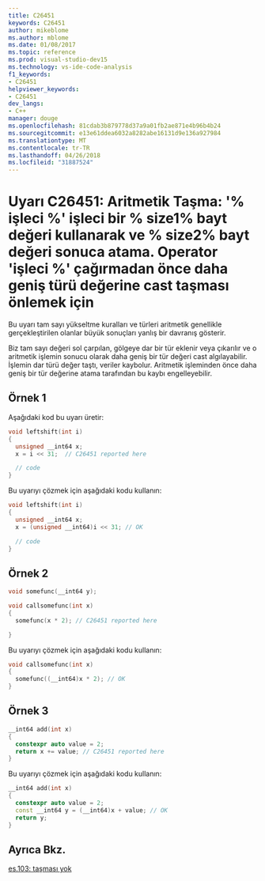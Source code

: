 ```yaml
---
title: C26451
keywords: C26451
author: mikeblome
ms.author: mblome
ms.date: 01/08/2017
ms.topic: reference
ms.prod: visual-studio-dev15
ms.technology: vs-ide-code-analysis
f1_keywords:
- C26451
helpviewer_keywords:
- C26451
dev_langs:
- C++
manager: douge
ms.openlocfilehash: 81cdab3b879778d37a9a01fb2ae871e4b96b4b24
ms.sourcegitcommit: e13e61ddea6032a8282abe16131d9e136a927984
ms.translationtype: MT
ms.contentlocale: tr-TR
ms.lasthandoff: 04/26/2018
ms.locfileid: "31887524"
---
```

# <a name="warning-c26451-arithmetic-overflow-using-operator-operator-on-a-size1-byte-value-and-then-casting-the-result-to-a-size2-byte-value-cast-the-value-to-the-wider-type-before-calling-operator-operator-to-avoid-overflow"></a>Uyarı C26451: Aritmetik Taşma: '% işleci %' işleci bir % size1% bayt değeri kullanarak ve % size2% bayt değeri sonuca atama. Operator 'işleci %' çağırmadan önce daha geniş türü değerine cast taşması önlemek için

 Bu uyarı tam sayı yükseltme kuralları ve türleri aritmetik genellikle gerçekleştirilen olanlar büyük sonuçları yanlış bir davranış gösterir.

 Biz tam sayı değeri sol çarpılan, gölgeye dar bir tür eklenir veya çıkarılır ve o aritmetik işlemin sonucu olarak daha geniş bir tür değeri cast algılayabilir. İşlemin dar türü değer taştı, veriler kaybolur. Aritmetik işleminden önce daha geniş bir tür değerine atama tarafından bu kaybı engelleyebilir.

## <a name="example-1"></a>Örnek 1
Aşağıdaki kod bu uyarı üretir:

```cpp
void leftshift(int i)
{
  unsigned __int64 x;
  x = i << 31;  // C26451 reported here

  // code
}
```
Bu uyarıyı çözmek için aşağıdaki kodu kullanın:

```cpp
void leftshift(int i)
{
  unsigned __int64 x;
  x = (unsigned __int64)i << 31; // OK

  // code
}
```
## <a name="example-2"></a>Örnek 2

```cpp
void somefunc(__int64 y);

void callsomefunc(int x)
{
  somefunc(x * 2); // C26451 reported here

}
```

Bu uyarıyı çözmek için aşağıdaki kodu kullanın:

```cpp
void callsomefunc(int x)
{
  somefunc((__int64)x * 2); // OK
}
```

## <a name="example-3"></a>Örnek 3

```cpp
__int64 add(int x)
{
  constexpr auto value = 2;
  return x += value; // C26451 reported here
}
```

Bu uyarıyı çözmek için aşağıdaki kodu kullanın:

```cpp
__int64 add(int x)
{
  constexpr auto value = 2;
  const __int64 y = (__int64)x + value; // OK
  return y;
}
```

## <a name="see-also"></a>Ayrıca Bkz.
[es.103: taşması yok](https://github.com/isocpp/CppCoreGuidelines/blob/master/CppCoreGuidelines.md#Res-overflow)
